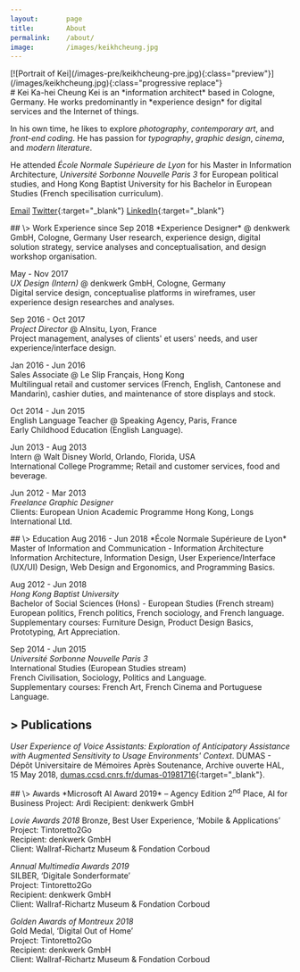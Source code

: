 ```yaml
---
layout:       page
title:        About
permalink:    /about/
image:        /images/keikhcheung.jpg
---
```


<div class="photo entry" markdown="1">
[![Portrait of Kei](/images-pre/keikhcheung-pre.jpg){:class="preview"}](/images/keikhcheung.jpg){:class="progressive replace"}
</div>

<div class="entry" markdown="1">
# Kei Ka-hei Cheung
Kei is an *information architect* based in Cologne, Germany. He works predominantly in *experience design* for digital services and the Internet of things.

In his own time, he likes to explore *photography*, *contemporary art*, and *front-end coding*. He has passion for *typography*, *graphic design*, *cinema*, and *modern literature*.

He attended <i>École Normale Supérieure de Lyon</i> for his Master in Information Architecture, <i>Université Sorbonne Nouvelle Paris 3</i> for European political studies, and Hong Kong Baptist University for his Bachelor in European Studies (French specilisation curriculum).


[Email](mailto:kei.khcheung@gmail.com)
[Twitter](https://twitter.com/keikhcheung){:target="_blank"}
[LinkedIn](https://www.linkedin.com/in/kei-cheung/){:target="_blank"}
</div>

<div class="entry wide" markdown="1">
## \> Work Experience
since Sep 2018  
*Experience Designer* @ denkwerk GmbH, Cologne, Germany  
User research, experience design, digital solution strategy, service analyses and conceptualisation, and design workshop organisation.

May - Nov 2017  
*UX Design (Intern)* @ denkwerk GmbH, Cologne, Germany  
Digital service design, conceptualise platforms in wireframes, user experience design researches and analyses.

Sep 2016 - Oct 2017  
*Project Director* @ AInsitu, Lyon, France  
Project management, analyses of clients' et users' needs, and user experience/interface design.

Jan 2016 - Jun 2016  
Sales Associate @ Le Slip Français, Hong Kong  
Multilingual retail and customer services (French, English, Cantonese and Mandarin), cashier duties, and maintenance of store displays and stock.

Oct 2014 - Jun 2015  
English Language Teacher @ Speaking Agency, Paris, France  
Early Childhood Education (English Language).

Jun 2013 - Aug 2013  
Intern @ Walt Disney World, Orlando, Florida, USA  
International College Programme; Retail and customer services, food and beverage.

Jun 2012 - Mar 2013  
*Freelance Graphic Designer*  
Clients: European Union Academic Programme Hong Kong, Longs International Ltd.
</div>

<div class="entry wide" markdown="1">
## \> Education
Aug 2016 - Jun 2018  
*École Normale Supérieure de Lyon*  
Master of Information and Communication - Information Architecture  
Information Architecture, Information Design, User Experience/Interface (UX/UI) Design, Web Design and Ergonomics, and Programming Basics.

Aug 2012 - Jun 2018  
*Hong Kong Baptist University*  
Bachelor of Social Sciences (Hons) - European Studies (French stream)  
European politics, French politics, French sociology, and French language.  
Supplementary courses: Furniture Design, Product Design Basics, Prototyping, Art Appreciation.

Sep 2014 - Jun 2015  
*Université Sorbonne Nouvelle Paris 3*  
International Studies (European Studies stream)  
French Civilisation, Sociology, Politics and Language.  
Supplementary courses: French Art, French Cinema and Portuguese Language.

## \> Publications
*<i>User Experience of Voice Assistants: Exploration of Anticipatory Assistance with Augmented Sensitivity to Usage Environments' Context</i>*. DUMAS - Dépôt Universitaire de Mémoires Après Soutenance, Archive ouverte HAL, 15 May 2018, [dumas.ccsd.cnrs.fr/dumas-01981716](https://dumas.ccsd.cnrs.fr/dumas-01981716){:target="_blank"}.
</div>

<div class="entry" markdown="1">
## \> Awards
*Microsoft AI Award 2019* – Agency Edition  
2<sup>nd</sup> Place, AI for Business  
Project: Ardi  
Recipient: denkwerk GmbH

*Lovie Awards 2018*
Bronze, Best User Experience, ‘Mobile & Applications’  
Project: Tintoretto2Go  
Recipient: denkwerk GmbH  
Client: Wallraf-Richartz Museum & Fondation Corboud

*Annual Multimedia Awards 2019*  
SILBER, ‘Digitale Sonderformate’  
Project: Tintoretto2Go  
Recipient: denkwerk GmbH  
Client: Wallraf-Richartz Museum & Fondation Corboud

*Golden Awards of Montreux 2018*  
Gold Medal, ‘Digital Out of Home’  
Project: Tintoretto2Go  
Recipient: denkwerk GmbH  
Client: Wallraf-Richartz Museum & Fondation Corboud
</div>